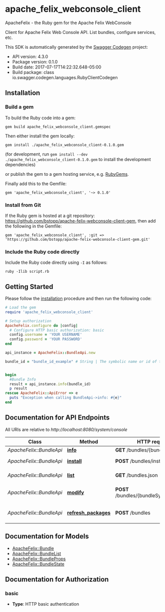 # apache_felix_webconsole_client

ApacheFelix - the Ruby gem for the Apache Felix WebConsole

Client for Apache Felix Web Console API. List bundles, configure services, etc.

This SDK is automatically generated by the [Swagger Codegen](https://github.com/swagger-api/swagger-codegen) project:

- API version: 4.3.0
- Package version: 0.1.0
- Build date: 2017-07-17T14:22:32.648-05:00
- Build package: class io.swagger.codegen.languages.RubyClientCodegen

## Installation

### Build a gem

To build the Ruby code into a gem:

```shell
gem build apache_felix_webconsole_client.gemspec
```

Then either install the gem locally:

```shell
gem install ./apache_felix_webconsole_client-0.1.0.gem
```
(for development, run `gem install --dev ./apache_felix_webconsole_client-0.1.0.gem` to install the development dependencies)

or publish the gem to a gem hosting service, e.g. [RubyGems](https://rubygems.org/).

Finally add this to the Gemfile:

    gem 'apache_felix_webconsole_client', '~> 0.1.0'

### Install from Git

If the Ruby gem is hosted at a git repository: https://github.com/bstopp/apache-felix-webconsole-client-gem, then add the following in the Gemfile:

    gem 'apache_felix_webconsole_client', :git => 'https://github.com/bstopp/apache-felix-webconsole-client-gem.git'

### Include the Ruby code directly

Include the Ruby code directly using `-I` as follows:

```shell
ruby -Ilib script.rb
```

## Getting Started

Please follow the [installation](#installation) procedure and then run the following code:
```ruby
# Load the gem
require 'apache_felix_webconsole_client'

# Setup authorization
ApacheFelix.configure do |config|
  # Configure HTTP basic authorization: basic
  config.username = 'YOUR USERNAME'
  config.password = 'YOUR PASSWORD'
end

api_instance = ApacheFelix::BundleApi.new

bundle_id = "bundle_id_example" # String | The symbolic name or id of the bundle.


begin
  #Bundle Info
  result = api_instance.info(bundle_id)
  p result
rescue ApacheFelix::ApiError => e
  puts "Exception when calling BundleApi->info: #{e}"
end

```

## Documentation for API Endpoints

All URIs are relative to *http://localhost:8080/system/console*

Class | Method | HTTP request | Description
------------ | ------------- | ------------- | -------------
*ApacheFelix::BundleApi* | [**info**](docs/BundleApi.md#info) | **GET** /bundles/{bundleId}.json | Bundle Info
*ApacheFelix::BundleApi* | [**install**](docs/BundleApi.md#install) | **POST** /bundles/install | Upload a bundle.
*ApacheFelix::BundleApi* | [**list**](docs/BundleApi.md#list) | **GET** /bundles.json | List bundles
*ApacheFelix::BundleApi* | [**modify**](docs/BundleApi.md#modify) | **POST** /bundles/{bundleSymbolicName} | Modify bundles operation.
*ApacheFelix::BundleApi* | [**refresh_packages**](docs/BundleApi.md#refresh_packages) | **POST** /bundles | Modify bundles operation.


## Documentation for Models

 - [ApacheFelix::Bundle](docs/Bundle.md)
 - [ApacheFelix::BundleList](docs/BundleList.md)
 - [ApacheFelix::BundleProps](docs/BundleProps.md)
 - [ApacheFelix::BundleState](docs/BundleState.md)


## Documentation for Authorization


### basic

- **Type**: HTTP basic authentication


